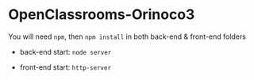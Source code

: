 # OpenClassrooms-Orinoco3

You will need `npm`, then 
`npm install` in both back-end & front-end folders

- back-end start:
`node server`

- front-end start:
`http-server`
